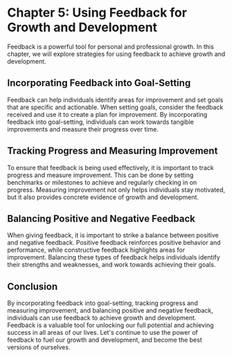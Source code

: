 Chapter 5: Using Feedback for Growth and Development
====================================================

Feedback is a powerful tool for personal and professional growth. In this chapter, we will explore strategies for using feedback to achieve growth and development.

Incorporating Feedback into Goal-Setting
----------------------------------------

Feedback can help individuals identify areas for improvement and set goals that are specific and actionable. When setting goals, consider the feedback received and use it to create a plan for improvement. By incorporating feedback into goal-setting, individuals can work towards tangible improvements and measure their progress over time.

Tracking Progress and Measuring Improvement
-------------------------------------------

To ensure that feedback is being used effectively, it is important to track progress and measure improvement. This can be done by setting benchmarks or milestones to achieve and regularly checking in on progress. Measuring improvement not only helps individuals stay motivated, but it also provides concrete evidence of growth and development.

Balancing Positive and Negative Feedback
----------------------------------------

When giving feedback, it is important to strike a balance between positive and negative feedback. Positive feedback reinforces positive behavior and performance, while constructive feedback highlights areas for improvement. Balancing these types of feedback helps individuals identify their strengths and weaknesses, and work towards achieving their goals.

Conclusion
----------

By incorporating feedback into goal-setting, tracking progress and measuring improvement, and balancing positive and negative feedback, individuals can use feedback to achieve growth and development. Feedback is a valuable tool for unlocking our full potential and achieving success in all areas of our lives. Let's continue to use the power of feedback to fuel our growth and development, and become the best versions of ourselves.


